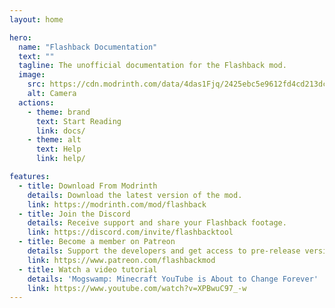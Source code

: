 ```yaml
---
layout: home

hero:
  name: "Flashback Documentation"
  text: ""
  tagline: The unofficial documentation for the Flashback mod.
  image:
    src: https://cdn.modrinth.com/data/4das1Fjq/2425ebc5e9612fd4cd213dc7fc20eaebf626fd66.png
    alt: Camera
  actions:
    - theme: brand
      text: Start Reading
      link: docs/
    - theme: alt
      text: Help
      link: help/

features:
  - title: Download From Modrinth
    details: Download the latest version of the mod.
    link: https://modrinth.com/mod/flashback
  - title: Join the Discord
    details: Receive support and share your Flashback footage.
    link: https://discord.com/invite/flashbacktool
  - title: Become a member on Patreon
    details: Support the developers and get access to pre-release versions of Flashback.
    link: https://www.patreon.com/flashbackmod
  - title: Watch a video tutorial
    details: 'Mogswamp: Minecraft YouTube is About to Change Forever'
    link: https://www.youtube.com/watch?v=XPBwuC97_-w
---
```

